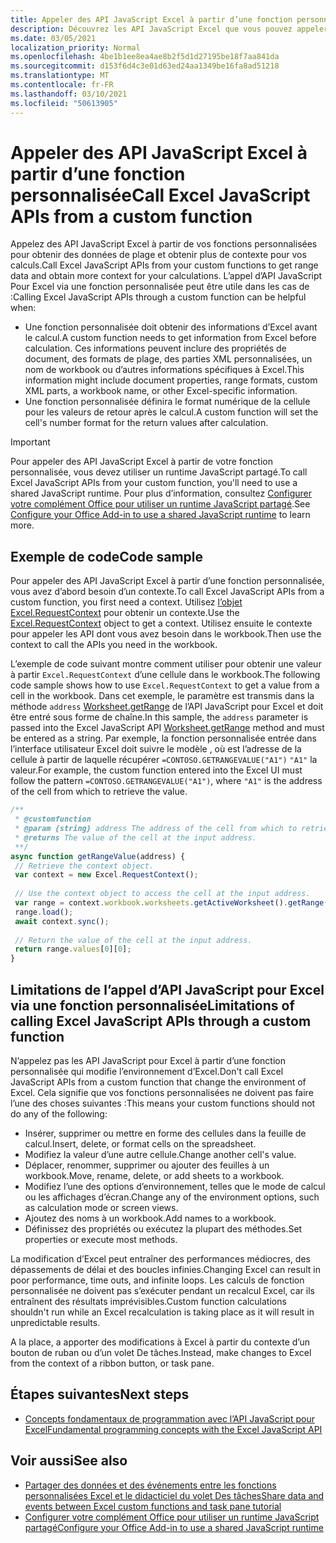 ```yaml
---
title: Appeler des API JavaScript Excel à partir d’une fonction personnalisée
description: Découvrez les API JavaScript Excel que vous pouvez appeler à partir de votre fonction personnalisée.
ms.date: 03/05/2021
localization_priority: Normal
ms.openlocfilehash: 4be1b1ee8ea4ae8b2f5d1d27195be18f7aa841da
ms.sourcegitcommit: d153f6d4c3e01d63ed24aa1349be16fa8ad51218
ms.translationtype: MT
ms.contentlocale: fr-FR
ms.lasthandoff: 03/10/2021
ms.locfileid: "50613905"
---
```

# <a name="call-excel-javascript-apis-from-a-custom-function"></a><span data-ttu-id="a9288-103">Appeler des API JavaScript Excel à partir d’une fonction personnalisée</span><span class="sxs-lookup"><span data-stu-id="a9288-103">Call Excel JavaScript APIs from a custom function</span></span>

<span data-ttu-id="a9288-104">Appelez des API JavaScript Excel à partir de vos fonctions personnalisées pour obtenir des données de plage et obtenir plus de contexte pour vos calculs.</span><span class="sxs-lookup"><span data-stu-id="a9288-104">Call Excel JavaScript APIs from your custom functions to get range data and obtain more context for your calculations.</span></span> <span data-ttu-id="a9288-105">L’appel d’API JavaScript Pour Excel via une fonction personnalisée peut être utile dans les cas de :</span><span class="sxs-lookup"><span data-stu-id="a9288-105">Calling Excel JavaScript APIs through a custom function can be helpful when:</span></span>

- <span data-ttu-id="a9288-106">Une fonction personnalisée doit obtenir des informations d’Excel avant le calcul.</span><span class="sxs-lookup"><span data-stu-id="a9288-106">A custom function needs to get information from Excel before calculation.</span></span> <span data-ttu-id="a9288-107">Ces informations peuvent inclure des propriétés de document, des formats de plage, des parties XML personnalisées, un nom de workbook ou d’autres informations spécifiques à Excel.</span><span class="sxs-lookup"><span data-stu-id="a9288-107">This information might include document properties, range formats, custom XML parts, a workbook name, or other Excel-specific information.</span></span>
- <span data-ttu-id="a9288-108">Une fonction personnalisée définira le format numérique de la cellule pour les valeurs de retour après le calcul.</span><span class="sxs-lookup"><span data-stu-id="a9288-108">A custom function will set the cell's number format for the return values after calculation.</span></span>

> [!IMPORTANT]
> <span data-ttu-id="a9288-109">Pour appeler des API JavaScript Excel à partir de votre fonction personnalisée, vous devez utiliser un runtime JavaScript partagé.</span><span class="sxs-lookup"><span data-stu-id="a9288-109">To call Excel JavaScript APIs from your custom function, you'll need to use a shared JavaScript runtime.</span></span> <span data-ttu-id="a9288-110">Pour plus d’information, consultez [Configurer votre complément Office pour utiliser un runtime JavaScript partagé](../develop/configure-your-add-in-to-use-a-shared-runtime.md).</span><span class="sxs-lookup"><span data-stu-id="a9288-110">See [Configure your Office Add-in to use a shared JavaScript runtime](../develop/configure-your-add-in-to-use-a-shared-runtime.md) to learn more.</span></span>

## <a name="code-sample"></a><span data-ttu-id="a9288-111">Exemple de code</span><span class="sxs-lookup"><span data-stu-id="a9288-111">Code sample</span></span>

<span data-ttu-id="a9288-112">Pour appeler des API JavaScript Excel à partir d’une fonction personnalisée, vous avez d’abord besoin d’un contexte.</span><span class="sxs-lookup"><span data-stu-id="a9288-112">To call Excel JavaScript APIs from a custom function, you first need a context.</span></span> <span data-ttu-id="a9288-113">Utilisez [l’objet Excel.RequestContext](/javascript/api/excel/excel.requestcontext) pour obtenir un contexte.</span><span class="sxs-lookup"><span data-stu-id="a9288-113">Use the [Excel.RequestContext](/javascript/api/excel/excel.requestcontext) object to get a context.</span></span> <span data-ttu-id="a9288-114">Utilisez ensuite le contexte pour appeler les API dont vous avez besoin dans le workbook.</span><span class="sxs-lookup"><span data-stu-id="a9288-114">Then use the context to call the APIs you need in the workbook.</span></span>

<span data-ttu-id="a9288-115">L’exemple de code suivant montre comment utiliser pour obtenir une valeur à partir `Excel.RequestContext` d’une cellule dans le workbook.</span><span class="sxs-lookup"><span data-stu-id="a9288-115">The following code sample shows how to use `Excel.RequestContext` to get a value from a cell in the workbook.</span></span> <span data-ttu-id="a9288-116">Dans cet exemple, le paramètre est transmis dans la méthode `address` [Worksheet.getRange](/javascript/api/excel/excel.worksheet#getRange_address_) de l’API JavaScript pour Excel et doit être entré sous forme de chaîne.</span><span class="sxs-lookup"><span data-stu-id="a9288-116">In this sample, the `address` parameter is passed into the Excel JavaScript API [Worksheet.getRange](/javascript/api/excel/excel.worksheet#getRange_address_) method and must be entered as a string.</span></span> <span data-ttu-id="a9288-117">Par exemple, la fonction personnalisée entrée dans l’interface utilisateur Excel doit suivre le modèle , où est l’adresse de la cellule à partir de laquelle récupérer `=CONTOSO.GETRANGEVALUE("A1")` `"A1"` la valeur.</span><span class="sxs-lookup"><span data-stu-id="a9288-117">For example, the custom function entered into the Excel UI must follow the pattern `=CONTOSO.GETRANGEVALUE("A1")`, where `"A1"` is the address of the cell from which to retrieve the value.</span></span>

```JavaScript
/**
 * @customfunction
 * @param {string} address The address of the cell from which to retrieve the value.
 * @returns The value of the cell at the input address.
 **/
async function getRangeValue(address) {
 // Retrieve the context object. 
 var context = new Excel.RequestContext();
 
 // Use the context object to access the cell at the input address. 
 var range = context.workbook.worksheets.getActiveWorksheet().getRange(address);
 range.load();
 await context.sync();
 
 // Return the value of the cell at the input address.
 return range.values[0][0];
}
```

## <a name="limitations-of-calling-excel-javascript-apis-through-a-custom-function"></a><span data-ttu-id="a9288-118">Limitations de l’appel d’API JavaScript pour Excel via une fonction personnalisée</span><span class="sxs-lookup"><span data-stu-id="a9288-118">Limitations of calling Excel JavaScript APIs through a custom function</span></span>

<span data-ttu-id="a9288-119">N’appelez pas les API JavaScript pour Excel à partir d’une fonction personnalisée qui modifie l’environnement d’Excel.</span><span class="sxs-lookup"><span data-stu-id="a9288-119">Don't call Excel JavaScript APIs from a custom function that change the environment of Excel.</span></span> <span data-ttu-id="a9288-120">Cela signifie que vos fonctions personnalisées ne doivent pas faire l’une des choses suivantes :</span><span class="sxs-lookup"><span data-stu-id="a9288-120">This means your custom functions should not do any of the following:</span></span>

- <span data-ttu-id="a9288-121">Insérer, supprimer ou mettre en forme des cellules dans la feuille de calcul.</span><span class="sxs-lookup"><span data-stu-id="a9288-121">Insert, delete, or format cells on the spreadsheet.</span></span>
- <span data-ttu-id="a9288-122">Modifiez la valeur d’une autre cellule.</span><span class="sxs-lookup"><span data-stu-id="a9288-122">Change another cell's value.</span></span>
- <span data-ttu-id="a9288-123">Déplacer, renommer, supprimer ou ajouter des feuilles à un workbook.</span><span class="sxs-lookup"><span data-stu-id="a9288-123">Move, rename, delete, or add sheets to a workbook.</span></span>
- <span data-ttu-id="a9288-124">Modifiez l’une des options d’environnement, telles que le mode de calcul ou les affichages d’écran.</span><span class="sxs-lookup"><span data-stu-id="a9288-124">Change any of the environment options, such as calculation mode or screen views.</span></span>
- <span data-ttu-id="a9288-125">Ajoutez des noms à un workbook.</span><span class="sxs-lookup"><span data-stu-id="a9288-125">Add names to a workbook.</span></span>
- <span data-ttu-id="a9288-126">Définissez des propriétés ou exécutez la plupart des méthodes.</span><span class="sxs-lookup"><span data-stu-id="a9288-126">Set properties or execute most methods.</span></span>

<span data-ttu-id="a9288-127">La modification d’Excel peut entraîner des performances médiocres, des dépassements de délai et des boucles infinies.</span><span class="sxs-lookup"><span data-stu-id="a9288-127">Changing Excel can result in poor performance, time outs, and infinite loops.</span></span> <span data-ttu-id="a9288-128">Les calculs de fonction personnalisée ne doivent pas s’exécuter pendant un recalcul Excel, car ils entraînent des résultats imprévisibles.</span><span class="sxs-lookup"><span data-stu-id="a9288-128">Custom function calculations shouldn't run while an Excel recalculation is taking place as it will result in unpredictable results.</span></span>

<span data-ttu-id="a9288-129">A la place, a apporter des modifications à Excel à partir du contexte d’un bouton de ruban ou d’un volet De tâches.</span><span class="sxs-lookup"><span data-stu-id="a9288-129">Instead, make changes to Excel from the context of a ribbon button, or task pane.</span></span>

## <a name="next-steps"></a><span data-ttu-id="a9288-130">Étapes suivantes</span><span class="sxs-lookup"><span data-stu-id="a9288-130">Next steps</span></span>

- [<span data-ttu-id="a9288-131">Concepts fondamentaux de programmation avec l’API JavaScript pour Excel</span><span class="sxs-lookup"><span data-stu-id="a9288-131">Fundamental programming concepts with the Excel JavaScript API</span></span>](../reference/overview/excel-add-ins-reference-overview.md)

## <a name="see-also"></a><span data-ttu-id="a9288-132">Voir aussi</span><span class="sxs-lookup"><span data-stu-id="a9288-132">See also</span></span>

- [<span data-ttu-id="a9288-133">Partager des données et des événements entre les fonctions personnalisées Excel et le didacticiel du volet Des tâches</span><span class="sxs-lookup"><span data-stu-id="a9288-133">Share data and events between Excel custom functions and task pane tutorial</span></span>](../tutorials/share-data-and-events-between-custom-functions-and-the-task-pane-tutorial.md)
- [<span data-ttu-id="a9288-134">Configurer votre complément Office pour utiliser un runtime JavaScript partagé</span><span class="sxs-lookup"><span data-stu-id="a9288-134">Configure your Office Add-in to use a shared JavaScript runtime</span></span>](../develop/configure-your-add-in-to-use-a-shared-runtime.md)
